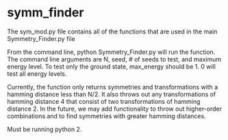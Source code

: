 # symm_finder

The sym_mod.py file contains all of the functions that are used in the main Symmetry_Finder.py file

From the command line, python Symmetry_Finder.py will run the function. The command line arguments are N, seed, # of seeds to test, and maximum energy level. To test only the ground state, max_energy should be 1. 0 will test all energy levels.

Currently, the function only returns symmetries and transformations with a hamming distance less than N/2. It also throws out any transformations of hamming distance 4 that consist of two transformations of hamming distance 2. In the future, we may add functionality to throw out higher-order combinations and to find symmetries with greater hamming distances.

Must be running python 2.
